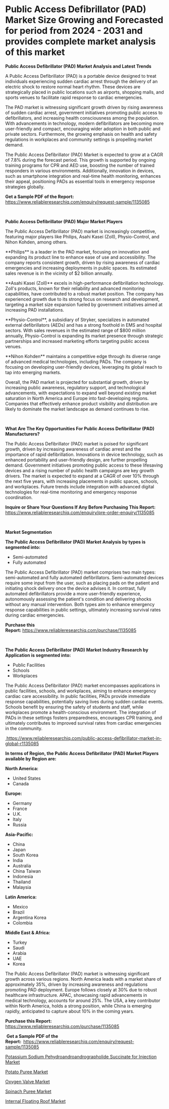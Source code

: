 <p><h1>Public Access Defibrillator (PAD) Market Size Growing and Forecasted for period from 2024 - 2031 and provides complete market analysis of this market</h1></p><p><strong>Public Access Defibrillator (PAD) Market Analysis and Latest Trends</strong></p>
<p><p>A Public Access Defibrillator (PAD) is a portable device designed to treat individuals experiencing sudden cardiac arrest through the delivery of an electric shock to restore normal heart rhythm. These devices are strategically placed in public locations such as airports, shopping malls, and sports venues to facilitate rapid response to cardiac emergencies.</p><p>The PAD market is witnessing significant growth driven by rising awareness of sudden cardiac arrest, government initiatives promoting public access to defibrillators, and increasing health consciousness among the population. With advancements in technology, modern defibrillators are becoming more user-friendly and compact, encouraging wider adoption in both public and private sectors. Furthermore, the growing emphasis on health and safety regulations in workplaces and community settings is propelling market demand.</p><p>The Public Access Defibrillator (PAD) Market is expected to grow at a CAGR of 7.8% during the forecast period. This growth is supported by ongoing training programs for CPR and AED use, boosting the number of trained responders in various environments. Additionally, innovation in devices, such as smartphone integration and real-time health monitoring, enhances their appeal, positioning PADs as essential tools in emergency response strategies globally.</p></p>
<p><strong>Get a Sample PDF of the Report:&nbsp;</strong> <a href="https://www.reliableresearchiq.com/enquiry/request-sample/1135085?utm_campaign=1141&utm_medium=2&utm_source=Github&utm_content=ia&utm_term=09102024&utm_id=public-access-defibrillator-pad">https://www.reliableresearchiq.com/enquiry/request-sample/1135085</a></p>
<p>&nbsp;</p>
<p><strong>Public Access Defibrillator (PAD) Major Market Players</strong></p>
<p><p>The Public Access Defibrillator (PAD) market is increasingly competitive, featuring major players like Philips, Asahi Kasei (Zoll), Physio-Control, and Nihon Kohden, among others. </p><p>**Philips** is a leader in the PAD market, focusing on innovation and expanding its product line to enhance ease of use and accessibility. The company reports consistent growth, driven by rising awareness of cardiac emergencies and increasing deployments in public spaces. Its estimated sales revenue is in the vicinity of $2 billion annually.</p><p>**Asahi Kasei (Zoll)** excels in high-performance defibrillation technology. Zoll's products, known for their reliability and advanced monitoring capabilities, have contributed to a robust market position. The company has experienced growth due to its strong focus on research and development, targeting a market size expansion fueled by government initiatives aimed at increasing PAD installations.</p><p>**Physio-Control**, a subsidiary of Stryker, specializes in automated external defibrillators (AEDs) and has a strong foothold in EMS and hospital sectors. With sales revenues in the estimated range of $800 million annually, Physio-Control is expanding its market presence through strategic partnerships and increased marketing efforts targeting public access venues.</p><p>**Nihon Kohden** maintains a competitive edge through its diverse range of advanced medical technologies, including PADs. The company is focusing on developing user-friendly devices, leveraging its global reach to tap into emerging markets. </p><p>Overall, the PAD market is projected for substantial growth, driven by increasing public awareness, regulatory support, and technological advancements, with expectations to expand well beyond existing market saturation in North America and Europe into fast-developing regions. Companies that effectively enhance product visibility and distribution are likely to dominate the market landscape as demand continues to rise.</p></p>
<p>&nbsp;</p>
<p><strong>What Are The Key Opportunities For Public Access Defibrillator (PAD) Manufacturers?</strong></p>
<p><p>The Public Access Defibrillator (PAD) market is poised for significant growth, driven by increasing awareness of cardiac arrest and the importance of rapid defibrillation. Innovations in device technology, such as enhanced portability and user-friendly design, are further propelling demand. Government initiatives promoting public access to these lifesaving devices and a rising number of public health campaigns are key growth drivers. The market is expected to expand at a CAGR of over 10% through the next five years, with increasing placements in public spaces, schools, and workplaces. Future trends include integration with advanced digital technologies for real-time monitoring and emergency response coordination.</p></p>
<p><strong>Inquire or Share Your Questions If Any Before Purchasing This Report:</strong> <a href="https://www.reliableresearchiq.com/enquiry/pre-order-enquiry/1135085?utm_campaign=1141&utm_medium=2&utm_source=Github&utm_content=ia&utm_term=09102024&utm_id=public-access-defibrillator-pad">https://www.reliableresearchiq.com/enquiry/pre-order-enquiry/1135085</a></p>
<p>&nbsp;</p>
<p><strong>Market Segmentation</strong></p>
<p><strong>The Public Access Defibrillator (PAD) Market Analysis by types is segmented into:</strong></p>
<p><ul><li>Semi-automated</li><li>Fully automated</li></ul></p>
<p><p>The Public Access Defibrillator (PAD) market comprises two main types: semi-automated and fully automated defibrillators. Semi-automated devices require some input from the user, such as placing pads on the patient and initiating shock delivery once the device advises it. In contrast, fully automated defibrillators provide a more user-friendly experience, autonomously assessing the patient's condition and delivering shocks without any manual intervention. Both types aim to enhance emergency response capabilities in public settings, ultimately increasing survival rates during cardiac emergencies.</p></p>
<p><strong>Purchase this Report:&nbsp;</strong><a href="https://www.reliableresearchiq.com/purchase/1135085?utm_campaign=1141&utm_medium=2&utm_source=Github&utm_content=ia&utm_term=09102024&utm_id=public-access-defibrillator-pad">https://www.reliableresearchiq.com/purchase/1135085</a></p>
<p>&nbsp;</p>
<p><strong>The Public Access Defibrillator (PAD) Market Industry Research by Application is segmented into:</strong></p>
<p><ul><li>Public Facilities</li><li>Schools</li><li>Workplaces</li></ul></p>
<p><p>The Public Access Defibrillator (PAD) market encompasses applications in public facilities, schools, and workplaces, aiming to enhance emergency cardiac care accessibility. In public facilities, PADs provide immediate response capabilities, potentially saving lives during sudden cardiac events. Schools benefit by ensuring the safety of students and staff, while workplaces promote a health-conscious environment. The integration of PADs in these settings fosters preparedness, encourages CPR training, and ultimately contributes to improved survival rates from cardiac emergencies in the community.</p></p>
<p><a href="https://www.reliableresearchiq.com/public-access-defibrillator-market-in-global-r1135085?utm_campaign=1141&utm_medium=2&utm_source=Github&utm_content=ia&utm_term=09102024&utm_id=public-access-defibrillator-pad">&nbsp;https://www.reliableresearchiq.com/public-access-defibrillator-market-in-global-r1135085</a></p>
<p><strong>In terms of Region, the Public Access Defibrillator (PAD) Market Players available by Region are:</strong></p>
<p>
    <p> <strong> North America: </strong>
        <ul>
            <li>United States</li>
            <li>Canada</li>
        </ul>
        </p> 
    <p> <strong> Europe: </strong>
        <ul>
            <li>Germany</li>
            <li>France</li>
            <li>U.K.</li>
            <li>Italy</li>
            <li>Russia</li>
        </ul>
        </p> 
    <p> <strong> Asia-Pacific: </strong>
        <ul>
            <li>China</li>
            <li>Japan</li>
            <li>South Korea</li>
            <li>India</li>
            <li>Australia</li>
            <li>China Taiwan</li>
            <li>Indonesia</li>
            <li>Thailand</li>
            <li>Malaysia</li>
        </ul>
        </p> 
    <p> <strong> Latin America: </strong>
        <ul>
            <li>Mexico</li>
            <li>Brazil</li>
            <li>Argentina Korea</li>
            <li>Colombia</li>
        </ul>
        </p> 
    <p> <strong> Middle East & Africa: </strong>
        <ul>
            <li>Turkey</li>
            <li>Saudi</li>
            <li>Arabia</li>
            <li>UAE</li>
            <li>Korea</li>
        </ul>
    </p>
    </p>
<p><p>The Public Access Defibrillator (PAD) market is witnessing significant growth across various regions. North America leads with a market share of approximately 35%, driven by increasing awareness and regulations promoting PAD deployment. Europe follows closely at 30% due to robust healthcare infrastructure. APAC, showcasing rapid advancements in medical technology, accounts for around 25%. The USA, a key contributor within North America, holds a strong position, while China is emerging rapidly, anticipated to capture about 10% in the coming years.</p></p>
<p><strong>Purchase this Report: </strong><a href="https://www.reliableresearchiq.com/purchase/1135085?utm_campaign=1141&utm_medium=2&utm_source=Github&utm_content=ia&utm_term=09102024&utm_id=public-access-defibrillator-pad">https://www.reliableresearchiq.com/purchase/1135085</a></p>
<p>&nbsp;<strong>Get a Sample PDF of the Report:&nbsp;&nbsp;</strong><a href="https://www.reliableresearchiq.com/enquiry/request-sample/1135085?utm_campaign=1141&utm_medium=2&utm_source=Github&utm_content=ia&utm_term=09102024&utm_id=public-access-defibrillator-pad">https://www.reliableresearchiq.com/enquiry/request-sample/1135085</a></p>
<p><strong></strong></p>
<p><p><a href="https://github.com/cristy9x9bur/Market-Research-Report-List-1/blob/main/potassium-sodium-pehydroandroandrographolide-succinate-for-injection-market.md?utm_campaign=1141&utm_medium=2&utm_source=Github&utm_content=ia&utm_term=09102024&utm_id=public-access-defibrillator-pad">Potassium Sodium Pehydroandroandrographolide Succinate for Injection Market</a></p><p><a href="https://issuu.com/reportprime-2/docs/potato-puree-market-size-2030.pptx_a22c17f5c7f445?utm_campaign=1141&utm_medium=2&utm_source=Github&utm_content=ia&utm_term=09102024&utm_id=public-access-defibrillator-pad">Potato Puree Market</a></p><p><a href="https://www.linkedin.com/pulse/oxygen-valve-mosaic-piecing-together-global-market-dynamics-2024-2031-54bre?utm_campaign=1141&utm_medium=2&utm_source=Github&utm_content=ia&utm_term=09102024&utm_id=public-access-defibrillator-pad">Oxygen Valve Market</a></p><p><a href="https://issuu.com/reportprime-2/docs/spinach-puree-market-size-2030.pptx_63c9ed47d20cf6?utm_campaign=1141&utm_medium=2&utm_source=Github&utm_content=ia&utm_term=09102024&utm_id=public-access-defibrillator-pad">Spinach Puree Market</a></p><p><a href="https://www.linkedin.com/pulse/internal-floating-roof-market-size-type-metal-disc-inner-roofmetal-hea1e?utm_campaign=1141&utm_medium=2&utm_source=Github&utm_content=ia&utm_term=09102024&utm_id=public-access-defibrillator-pad">Internal Floating Roof Market</a></p></p>